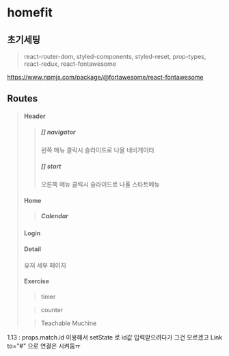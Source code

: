 # homefit

## 초기세팅

> react-router-dom, styled-components, styled-reset, prop-types, react-redux, react-fontawesome

https://www.npmjs.com/package/@fortawesome/react-fontawesome

## Routes

> #### Header
>
> > ##### [] navigator
> >
> > 왼쪽 메뉴 클릭시 슬라이드로 나올 네비게이터
> >
> > ##### [] start
> >
> > 오른쪽 메뉴 클릭시 슬라이드로 나올 스타트메뉴
>
> #### Home
>
> > ##### Calendar
>
> #### Login
>
> #### Detail
>
> 유저 세부 페이지
>
> #### Exercise
>
> > timer
>
> > counter
>
> > Teachable Muchine

1.13 : props.match.id 이용해서 setState 로 id값 입력받으려다가 그건 모르겠고 Link to="#" 으로 연결은 시켜둠ㅠ
